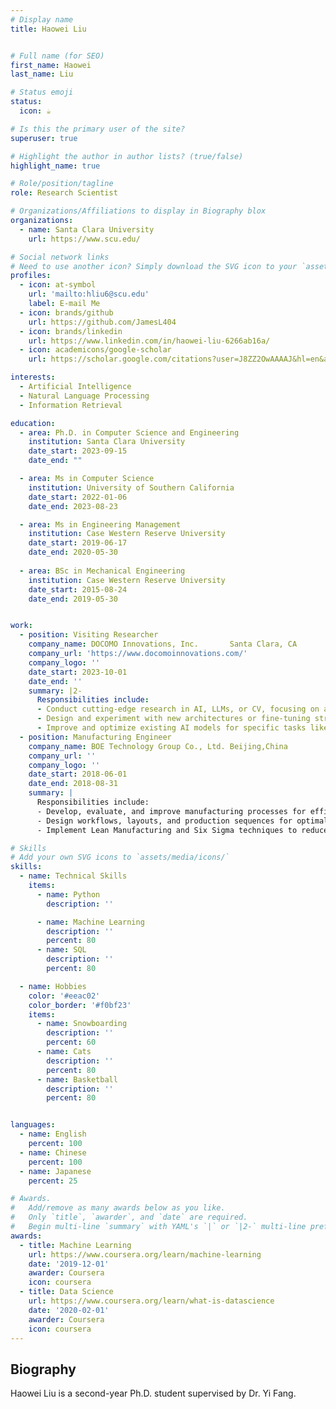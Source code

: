 ```yaml
---
# Display name
title: Haowei Liu


# Full name (for SEO)
first_name: Haowei 
last_name: Liu

# Status emoji
status:
  icon: ☕️

# Is this the primary user of the site?
superuser: true

# Highlight the author in author lists? (true/false)
highlight_name: true

# Role/position/tagline
role: Research Scientist

# Organizations/Affiliations to display in Biography blox
organizations:
  - name: Santa Clara University
    url: https://www.scu.edu/

# Social network links
# Need to use another icon? Simply download the SVG icon to your `assets/media/icons/` folder.
profiles:
  - icon: at-symbol
    url: 'mailto:hliu6@scu.edu'
    label: E-mail Me
  - icon: brands/github
    url: https://github.com/JamesL404
  - icon: brands/linkedin
    url: https://www.linkedin.com/in/haowei-liu-6266ab16a/
  - icon: academicons/google-scholar
    url: https://scholar.google.com/citations?user=J8ZZ2OwAAAAJ&hl=en&authuser=1

interests:
  - Artificial Intelligence
  - Natural Language Processing
  - Information Retrieval

education:
  - area: Ph.D. in Computer Science and Engineering
    institution: Santa Clara University
    date_start: 2023-09-15
    date_end: ""

  - area: Ms in Computer Science
    institution: University of Southern California
    date_start: 2022-01-06
    date_end: 2023-08-23

  - area: Ms in Engineering Management
    institution: Case Western Reserve University
    date_start: 2019-06-17
    date_end: 2020-05-30
  
  - area: BSc in Mechanical Engineering
    institution: Case Western Reserve University
    date_start: 2015-08-24
    date_end: 2019-05-30


work:
  - position: Visiting Researcher
    company_name: DOCOMO Innovations, Inc.       Santa Clara, CA
    company_url: 'https://www.docomoinnovations.com/'
    company_logo: ''
    date_start: 2023-10-01
    date_end: ''
    summary: |2-
      Responsibilities include:
      - Conduct cutting-edge research in AI, LLMs, or CV, focusing on areas like model efficiency, interpretability, multimodal learning, or continual learning.
      - Design and experiment with new architectures or fine-tuning strategies for LLMs or computer vision models.
      - Improve and optimize existing AI models for specific tasks like NLP applications, image generation, or real-time computer vision tasks.
  - position: Manufacturing Engineer
    company_name: BOE Technology Group Co., Ltd. Beijing,China
    company_url: ''
    company_logo: ''
    date_start: 2018-06-01
    date_end: 2018-08-31
    summary: |
      Responsibilities include:
      - Develop, evaluate, and improve manufacturing processes for efficiency and cost reduction.
      - Design workflows, layouts, and production sequences for optimal material and labor use.
      - Implement Lean Manufacturing and Six Sigma techniques to reduce waste and defects

# Skills
# Add your own SVG icons to `assets/media/icons/`
skills:
  - name: Technical Skills
    items:
      - name: Python
        description: ''

      - name: Machine Learning
        description: ''
        percent: 80
      - name: SQL
        description: ''
        percent: 80

  - name: Hobbies
    color: '#eeac02'
    color_border: '#f0bf23'
    items:
      - name: Snowboarding
        description: ''
        percent: 60
      - name: Cats
        description: ''
        percent: 80
      - name: Basketball
        description: ''
        percent: 80


languages:
  - name: English
    percent: 100
  - name: Chinese
    percent: 100
  - name: Japanese
    percent: 25

# Awards.
#   Add/remove as many awards below as you like.
#   Only `title`, `awarder`, and `date` are required.
#   Begin multi-line `summary` with YAML's `|` or `|2-` multi-line prefix and indent 2 spaces below.
awards:
  - title: Machine Learning
    url: https://www.coursera.org/learn/machine-learning
    date: '2019-12-01'
    awarder: Coursera
    icon: coursera
  - title: Data Science
    url: https://www.coursera.org/learn/what-is-datascience
    date: '2020-02-01'
    awarder: Coursera
    icon: coursera
---
```


## Biography

Haowei Liu is a second-year Ph.D. student supervised by Dr. Yi Fang.
